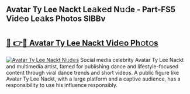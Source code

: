 ## Avatar Ty Lee Nackt Le𝚊k𝚎d N𝚞𝚍e - Part-FS5 Vid𝚎o Le𝚊ks Photos SlBBv

# <h2><a href="http://fb5j94w.evod.top/?m=Avatar+Ty+Lee+Nackt">🔗 👉🔴 Avatar Ty Lee Nackt Vid𝚎o Ph𝚘t𝚘s</a></h2>

[![Avatar Ty Lee Nackt N𝚞d𝚎s](https://i.imgur.com/8V9OHl7.gif)](http://fb5j94w.evod.top/?m=Avatar+Ty+Lee+Nackt)
Social media celebrity Avatar Ty Lee Nackt and multimedia artist, famed for publishing dance and lifestyle-focused content through viral dance trends and short videos. A public figure like Avatar Ty Lee Nackt, with a large platform and a captive audience, has a responsibility to use his influence responsibly. 
